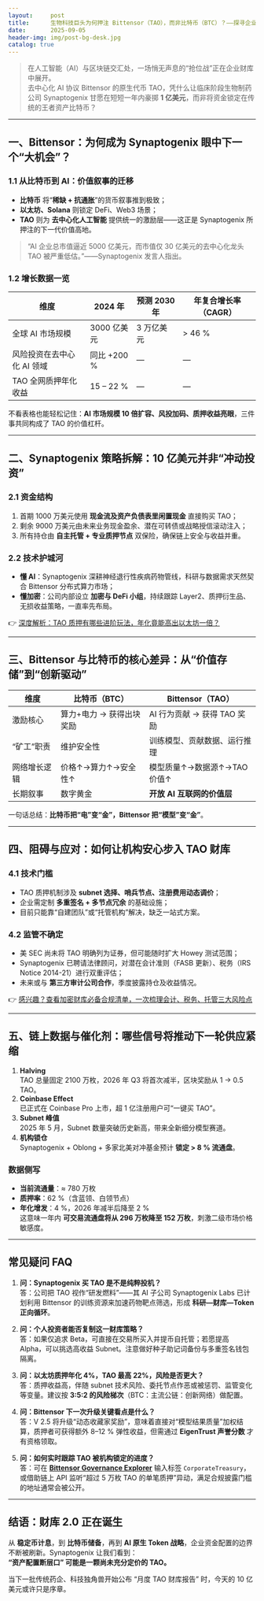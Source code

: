 ```yaml
---
layout:     post
title:      生物科技巨头为何押注 Bittensor（TAO），而非比特币（BTC）？——探寻企业财库新思路
date:       2025-09-05
header-img: img/post-bg-desk.jpg
catalog: true
---
```


> 在人工智能（AI）与区块链交汇处，一场悄无声息的“抢位战”正在企业财库中展开。  
> 去中心化 AI 协议 Bittensor 的原生代币 TAO，凭什么让临床阶段生物制药公司 Synaptogenix 甘愿在短短一年内豪掷 **1 亿美元**，而非将资金锁定在传统的王者资产比特币？

---

## 一、Bittensor：为何成为 Synaptogenix 眼中下一个“大机会”？

### 1.1 从比特币到 AI：价值叙事的迁移
* **比特币** 将“**稀缺 + 抗通胀**”的货币叙事推到极致；  
* **以太坊、Solana** 则锁定 DeFi、Web3 场景；  
* **TAO** 则为 **去中心化人工智能** 提供统一的激励层——这正是 Synaptogenix 所押注的下一代价值高地。

> “AI 企业总市值逼近 5000 亿美元，而市值仅 30 亿美元的去中心化龙头 TAO 被严重低估。”——Synaptogenix 发言人指出。

### 1.2 增长数据一览
| 维度 | 2024 年 | 预测 2030 年 | 年复合增长率（CAGR） |
|---|---|---|---|
| 全球 AI 市场规模 | 3000 亿美元 | 3 万亿美元 | > 46 % |
| 风险投资在去中心化 AI 领域 | 同比 +200 % | — | — |
| TAO 全网质押年化收益 | 15 – 22 % | — | — |

不看表格也能轻松记住：**AI 市场规模 10 倍扩容、风投加码、质押收益亮眼**，三件事共同构成了 TAO 的价值杠杆。

---

## 二、Synaptogenix 策略拆解：10 亿美元并非“冲动投资”

### 2.1 资金结构
1. 首期 1000 万美元使用 **现金流及资产负债表里闲置现金** 直接购买 TAO；  
2. 剩余 9000 万美元由未来业务现金盈余、潜在可转债或战略授信滚动注入；  
3. 所有持仓由 **自主托管 + 专业质押节点** 双保险，确保链上安全与收益并重。

### 2.2 技术护城河
* **懂 AI**：Synaptogenix 深耕神经退行性疾病药物管线，科研与数据需求天然契合 Bittensor 分布式算力市场；  
* **懂加密**：公司内部设立 **加密与 DeFi 小组**，持续跟踪 Layer2、质押衍生品、无损收益策略，一直率先布局。

👉 [深度解析：TAO 质押有哪些进阶玩法，年化竟能高出以太坊一倍？](https://okxdog.com/)

---

## 三、Bittensor 与比特币的核心差异：从“价值存储”到“创新驱动”

| 维度 | 比特币（BTC） | Bittensor（TAO） |
|---|---|---|
| 激励核心 | 算力+电力 → 获得出块奖励 | AI 行为贡献 → 获得 TAO 奖励 |
| “矿工”职责 | 维护安全性 | 训练模型、贡献数据、运行推理 |
| 网络增长逻辑 | 价格↑→算力↑→安全性↑ | 模型质量↑→数据源↑→TAO 价值↑ |
| 长期叙事 | 数字黄金 | **开放 AI 互联网的价值层** |

一句话总结：**比特币把“电”变“金”，Bittensor 把“模型”变“金”**。

---

## 四、阻碍与应对：如何让机构安心步入 TAO 财库

### 4.1 技术门槛
* TAO 质押机制涉及 **subnet 选择、哨兵节点、注册费用动态调价**；  
* 企业需定制 **多重签名 + 多节点冗余** 的基础设施；  
* 目前只能靠“自建团队”或“托管机构”解决，缺乏一站式方案。

### 4.2 监管不确定
* 美 SEC 尚未将 TAO 明确列为证券，但可能随时扩大 Howey 测试范围；  
* Synaptogenix 已聘请法律顾问，对潜在会计准则（FASB 更新）、税务（IRS Notice 2014-21）进行双重评估；  
* 未来或与 **第三方审计公司合作**，季度披露持仓及收益情况。

👉 [感兴趣？查看加密财库必备合规清单，一次梳理会计、税务、托管三大风险点](https://okxdog.com/)

---

## 五、链上数据与催化剂：哪些信号将推动下一轮供应紧缩

1. **Halving**  
   TAO 总量固定 2100 万枚，2026 年 Q3 将首次减半，区块奖励从 1 → 0.5 TAO。  
2. **Coinbase Effect**  
   已正式在 Coinbase Pro 上市，超 1 亿注册用户可“一键买 TAO”。  
3. **Subnet 峰值**  
   2025 年 5 月，Subnet 数量突破历史新高，带来全新细分模型赛道。  
4. **机构锁仓**  
   Synaptogenix + Oblong + 多家北美对冲基金预计 **锁定 > 8 % 流通盘**。

### 数据侧写
* **当前流通量**：≈ 780 万枚  
* **质押率**：62 %（含蓝领、白领节点）  
* **年化增发**：4 %，2026 年减半后降至 2 %  
这意味一年内 **可交易流通盘将从 296 万枚降至 152 万枚**，刺激二级市场价格敏感度。

---

## 常见疑问 FAQ

1. **问：Synaptogenix 买 TAO 是不是纯粹投机？**  
   答：公司把 TAO 视作“研发燃料”——其 AI 子公司 Synaptogenix Labs 已计划利用 Bittensor 的训练资源来加速药物靶点筛选，形成 **科研—财库—Token 正向循环**。

2. **问：个人投资者能否复制这一财库策略？**  
   答：如果仅追求 Beta，可直接在交易所买入并提币自托管；若愿提高 Alpha，可以挑选高收益 Subnet。注意做好种子助记词备份与多重签名钱包隔离。

3. **问：以太坊质押年化 4%，TAO 最高 22%，风险是否更大？**  
   答：质押收益高，伴随 subnet 技术风险、委托节点作恶或被惩罚、监管变化等变量。建议按 **3:5:2 的风险梯次**（BTC：主流公链：创新网络）做配置。

4. **问：Bittensor 下一次升级关键看点是什么？**  
   答：V 2.5 将升级“动态收藏家奖励”，意味着直接对“模型结果质量”加权结算，质押者可获得额外 8–12 % 弹性收益，但需通过 **EigenTrust 声誉分数** 才有资格领取。

5. **问：如何实时跟踪 TAO 被机构锁定的进度？**  
   答：可在 [**Bittensor Governance Explorer**](https://explorer.bittensor.com/) 输入标签 `CorporateTreasury`，或借助链上 API 监听“超过 5 万枚 TAO 的单笔质押”异动，满足合规披露门槛的地址通常会被公开。

---

## 结语：财库 2.0 正在诞生

从 **稳定币计息**，到 **比特币储备**，再到 **AI 原生 Token 战略**，企业资金配置的边界不断被刷新。Synaptogenix 让我们看到：  
**“资产配置断层口” 可能是一颗尚未充分定价的 TAO。**

当下一批传统药企、科技独角兽开始公布 “月度 TAO 财库报告” 时，今天的 10 亿美元或许只是序章。